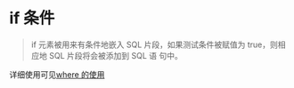 # if 条件

> if 元素被用来有条件地嵌入 SQL 片段，如果测试条件被赋值为 true，则相应地 SQL 片段将会被添加到 SQL 语 句中。

详细使用可见[where 的使用](README-WHERE.md)
